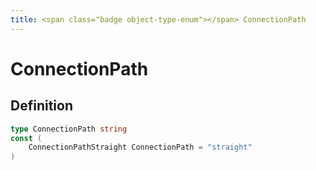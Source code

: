 ```yaml
---
title: <span class="badge object-type-enum"></span> ConnectionPath
---
```

# <span class="badge object-type-enum"></span> ConnectionPath

## Definition

```go
type ConnectionPath string
const (
	ConnectionPathStraight ConnectionPath = "straight"
)

```
